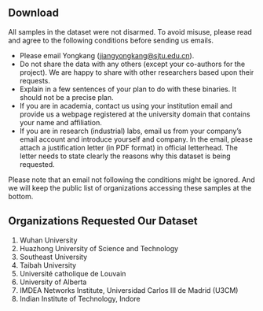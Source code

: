 ## Download

All samples in the dataset were not disarmed. To avoid misuse, please read and agree to the following conditions before sending us emails.

- Please email Yongkang (jiangyongkang@sjtu.edu.cn).
- Do not share the data with any others (except your co-authors for the project). We are happy to share with other researchers based upon their requests.
- Explain in a few sentences of your plan to do with these binaries. It should not be a precise plan.
- If you are in academia, contact us using your institution email and provide us a webpage registered at the university domain that contains your name and affiliation.
- If you are in research (industrial) labs, email us from your company’s email account and introduce yourself and company. In the email, please attach a justification letter (in PDF format) in official letterhead. The letter needs to state clearly the reasons why this dataset is being requested.

Please note that an email not following the conditions might be ignored. And we will keep the public list of organizations accessing these samples at the bottom.


## Organizations Requested Our Dataset

1. Wuhan University
2. Huazhong University of Science and Technology
3. Southeast University
4. Taibah University
5. Université catholique de Louvain
6. University of Alberta
7. IMDEA Networks Institute, Universidad Carlos III de Madrid (U3CM)
8. Indian Institute of Technology, Indore
